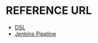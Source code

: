 # REFERENCE URL
- [DSL](https://jenkinsci.github.io/job-dsl-plugin/)
- [Jenkins Pipeline](https://www.jenkins.io/doc/book/pipeline/)